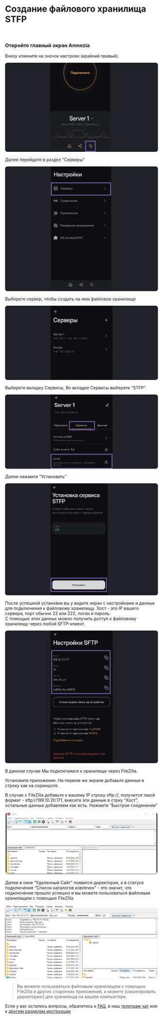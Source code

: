 # Создание файлового хранилища STFP


&nbsp;

### Откройте главный экран Amnezia

 Внизу кликните на значок настроек (крайний правый).

![instruction 1](https://raw.githubusercontent.com/amnezia-vpn/amnezia.org-content/master/docs/ru/instructions/24_stfp/img/stfp_ru_1.png)

Далее перейдите в раздел “Серверы”

![instruction 1](https://raw.githubusercontent.com/amnezia-vpn/amnezia.org-content/master/docs/ru/instructions/24_stfp/img/stfp_ru_2.png)

Выберете сервер, чтобы создать на нем файловое хранилище

![instruction 1](https://raw.githubusercontent.com/amnezia-vpn/amnezia.org-content/master/docs/ru/instructions/24_stfp/img/stfp_ru_3.png)


Выберете вкладку Сервисы, 
Во вкладке Сервисы выберете  “STFP”.

![instruction 1](https://raw.githubusercontent.com/amnezia-vpn/amnezia.org-content/master/docs/ru/instructions/24_stfp/img/stfp_ru_4.png)


Далее  нажмите “Установить”

![instruction 1](https://raw.githubusercontent.com/amnezia-vpn/amnezia.org-content/master/docs/ru/instructions/24_stfp/img/stfp_ru_5.png)

После успешной установки вы у видите экран с настройками и данные для подключения к файловому хранилищу. 
Хост - это IP вашего сервера, порт обычно  22 или  222, логин и пароль.  
С помощью этих данных можно получить доступ к файловому хранилищу через любой SFTP-клиент.

![instruction 1](https://raw.githubusercontent.com/amnezia-vpn/amnezia.org-content/master/docs/ru/instructions/24_stfp/img/stfp_ru_6.png)

В данном случае Мы подключимся к хранилищк через FileZilla. 

Установите приложение. На первом же  экране  добавьте данные в строку как  на скриншоте. 

В случае с FileZilla добавьте к вашему  IP строку sftp://, получится такой формат - sftp://199.10.20.171, 
внесите эти данные в стрку “Хост”, остальные данные добавляем как есть. Нажмите “Быстрое соединение”
  
![instruction 1](https://raw.githubusercontent.com/amnezia-vpn/amnezia.org-content/master/docs/ru/instructions/24_stfp/img/stfp_ru_7.png)

Далее в окне “Удаленный Сайт” появится директория,  а в статусе подключение “Список каталогов извлечен” - это значит, что подключение прошло успешно и вы можете пользоваться файловым хранилищем с помощью FileZilla. 

![instruction 1](https://raw.githubusercontent.com/amnezia-vpn/amnezia.org-content/master/docs/ru/instructions/24_stfp/img/stfp_ru_8.png)

> Вы можете пользоваться файловым хранилищем с помощью FileZilla и других сторонних приложений, а можете [смонтировать директорию] для хранилища на вашем компьютере.  

Если у вас остались вопросы, обратитесь к [FAQ], в наш [телеграм чат] или к [другим разделам инструкции]

[amnezia-site-ext-link]: https://amnezia-web-nx1r.vercel.app
[about-int-link]: /about
[FAQ]: ../faq
[телеграм чат]: https://t.me/amnezia_vpn
[другим разделам инструкции]: ../instructions
